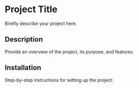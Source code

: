 # Project Title
Briefly describe your project here.  

## Description
Provide an overview of the project, its purpose, and features.  

## Installation
Step-by-step instructions for setting up the project:  

